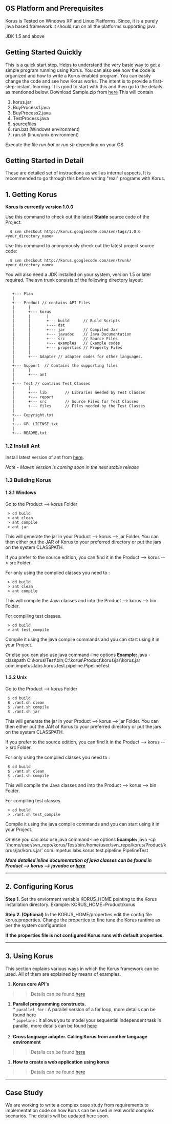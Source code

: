 ## OS Platform and Prerequisites ##

Korus is Tested on Windows XP and Linux Platforms. Since, it is a purely java based framework it should run on all the platforms supporting java.

JDK 1.5 and above

## Getting Started Quickly ##
This is a quick start step. Helps to understand the very basic way to get a simple program running using Korus. You can also see how the code is organized and how to write a Korus enabled program. You can easily change the code and see how Korus works. The intent is to provide a first-step-instant-learning. It is good to start with this and then go to the details as mentioned below. Download Sample.zip from [here](http://korus.googlecode.com/svn/trunk/Product/korus/example/Sample.zip)
This will contain

  1. korus.jar
  1. BuyProcess1.java
  1. BuyProcess2.java
  1. TestProcess.java
  1. sourcefiles
  1. run.bat (Windows environment)
  1. run.sh (linux/unix environment)

Execute the file _run.bat_ or _run.sh_ depending on your OS

## Getting Started in Detail ##
These are detailed set of instructions as well as internal aspects. It is recommended to go through this before writing "real" programs with Korus.

## 1. Getting Korus ##

**Korus is currently version 1.0.0**

Use this command to check out the latest **Stable** source code of the Project:
```
  $ svn checkout http://korus.googlecode.com/svn/tags/1.0.0 <your_directory_name>
```

Use this command to anonymously check out the latest project source code:

```
  $ svn checkout http://korus.googlecode.com/svn/trunk/ <your_directory_name>
```

You will also need a JDK installed on your system, version 1.5 or later required. The svn trunk consists of the following directory layout:
```

   +--- Plan
   |
   +--- Product // contains API Files
   |      |
   |      +--- korus
   |      |       |
   |      |       +--- build      // Build Scripts
   |      |       +--- dst        
   |      |       +--- jar        // Compiled Jar
   |      |       +--- javadoc    // Java Documentation
   |      |       +--- src        // Source Files
   |      |       +--- examples   // Example codes
   |      |       +--- properties // Property Files
   |      |
   |      +--- Adapter // adapter codes for other languages.
   |
   +--- Support  // Contains the supporting files
   |      |
   |      +--- ant
   |      
   +--- Test // contains Test Classes
   |      |
   |      +--- lib        // Libraries needed by Test Classes
   |      +--- report
   |      +--- src        // Source Files for Test Classes
   |      +--- files      // Files needed by the Test Classes
   |
   +--- Copyright.txt 
   |
   +--- GPL_LICENSE.txt
   |
   +--- README.txt 

```

### 1.2 Install Ant ###

Install latest version of ant from [here](http://ant.apache.org/).

_Note - Maven version is coming soon in the next stable release_


### 1.3 Building Korus ###

#### 1.3.1 Windows ####

Go to the Product --> korus Folder

```
 > cd build
 > ant clean
 > ant compile
 > ant jar
```

This will generate the jar in your Product --> korus --> jar Folder. You can then either put the JAR of Korus to your preferred directory or put the jars on the system CLASSPATH.

If you prefer to the source edition, you can find it in the Product --> korus --> src Folder.

For only using the compiled classes you need to :

```
 > cd build
 > ant clean
 > ant compile
```

This will compile the Java classes and into the Product --> korus --> bin Folder.

For compiling test classes.

```
 > cd build
 > ant test_compile
```

Compile it using the java compile commands and you can start using it in your Project.

Or else you can also use java command-line options
**Example:** java -classpath C:\korus\Test\bin;C:\korus\Product\korus\jar\korus.jar com.impetus.labs.korus.test.pipeline.PipelineTest

#### 1.3.2 Unix ####

Go to the Product --> korus Folder

```
 $ cd build
 $ ./ant.sh clean
 $ ./ant.sh compile
 $ ./ant.sh jar
```

This will generate the jar in your Product --> korus --> jar Folder. You can then either put the JAR of Korus to your preferred directory or put the jars on the system CLASSPATH.

If you prefer to the source edition, you can find it in the Product --> korus --> src Folder.

For only using the compiled classes you need to :

```
 $ cd build
 $ ./ant.sh clean
 $ ./ant.sh compile
```

This will compile the Java classes and into the Product --> korus --> bin Folder.

For compiling test classes.

```
 > cd build
 > ./ant.sh test_compile
```

Compile it using the java compile commands and you can start using it in your Project.

Or else you can also use java command-line options
**Example:** java -cp '/home/user/svn\_repo/korus/Test/bin:/home/user/svn\_repo/korus/Product/korus/jar/korus.jar' com.impetus.labs.korus.test.pipeline.PipelineTest

_**More detailed inline documentation of java classes can be found in Product --> korus --> javadoc or [here](http://korus.googlecode.com/svn/trunk/Product/korus/javadoc/index.html)**_

---


## 2. Configuring Korus ##

**Step 1.** Set the enviorment variable KORUS\_HOME pointing to the Korus installation directory.
Example: KORUS\_HOME=Product/korus

**Step 2. (Optional)** In the KORUS\_HOME/properties edit the config file korus.properties. Change the properties to fine tune the Korus runtime as per the system configuration

**If the properties file is not configured Korus runs with default properties.**

---


## 3. Using Korus ##
This section explains various ways in which the Korus framework can be used. All of them are explained by means of examples.

  1. **Korus core API's**
> > Details can be found [here](http://code.google.com/p/korus/wiki/AsynchronousDistributedProgrammingMode)<br />
  1. **Parallel programming constructs.**<br />
    * `parallel_for` : A parallel version of a for loop, more details can be found [here](http://code.google.com/p/korus/wiki/ParallelFor)<br />
    * `pipeline` : It allows you to model your sequential independent task in parallel, more details can be found [here](http://code.google.com/p/korus/wiki/Pipeline)<br /><br />
  1. **Cross language adapter. Calling Korus from another language environment**
> > Details can be found [here](http://code.google.com/p/korus/wiki/CrossLanguageAdapter)<br />
  1. **How to create a web application using korus**
> > Details can be found [here](http://code.google.com/p/korus/wiki/WebApplicationExecution)


---


## Case Study ##
We are working to write a complex case study from requirements to implementation code on how Korus can be used in real world complex scenarios.
The details will be updated here soon.